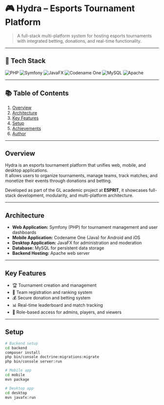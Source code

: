 # 🎮 Hydra – Esports Tournament Platform

> A full-stack multi-platform system for hosting esports tournaments with integrated betting, donations, and real-time functionality.

---

## 🧩 Tech Stack
![PHP](https://img.shields.io/badge/PHP-777BB4?logo=php&logoColor=white)
![Symfony](https://img.shields.io/badge/Symfony-000000?logo=symfony&logoColor=white)
![JavaFX](https://img.shields.io/badge/JavaFX-E76F00?logo=java&logoColor=white)
![Codename One](https://img.shields.io/badge/Codename%20One-005C97?logo=java&logoColor=white)
![MySQL](https://img.shields.io/badge/MySQL-4479A1?logo=mysql&logoColor=white)
![Apache](https://img.shields.io/badge/Apache-D22128?logo=apache&logoColor=white)

---

## 📚 Table of Contents
1. [Overview](#overview)
2. [Architecture](#architecture)
3. [Key Features](#key-features)
4. [Setup](#setup)
5. [Achievements](#achievements)
6. [Author](#author)

---

## Overview
Hydra is an esports tournament platform that unifies web, mobile, and desktop applications.  
It allows users to organize tournaments, manage teams, track matches, and monetize their events through donations and betting.

Developed as part of the GL academic project at **ESPRIT**, it showcases full-stack development, modularity, and multi-platform architecture.

---

## Architecture
- **Web Application:** Symfony (PHP) for tournament management and user dashboards  
- **Mobile Application:** Codename One (Java) for Android and iOS  
- **Desktop Application:** JavaFX for administration and moderation  
- **Database:** MySQL for persistent data storage  
- **Backend Hosting:** Apache web server  

---

## Key Features
- 🏆 Tournament creation and management  
- 👥 Team registration and ranking system  
- 💰 Secure donation and betting system  
- 📊 Real-time leaderboard and match tracking  
- 🔐 Role-based access for admins, players, and viewers  

---

## Setup
```bash
# Backend setup
cd backend
composer install
php bin/console doctrine:migrations:migrate
php bin/console server:run

# Mobile app
cd mobile
mvn package

# Desktop app
cd desktop
mvn javafx:run
